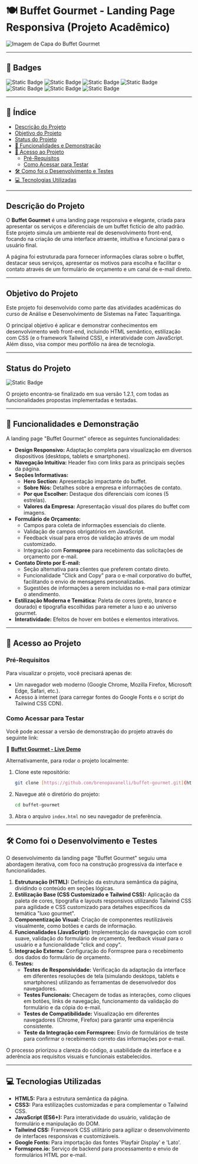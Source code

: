 # 🍽️ Buffet Gourmet - Landing Page Responsiva (Projeto Acadêmico)

<!-- Sugestão: Insira aqui uma imagem de capa atraente da sua landing page. Pode ser um print da tela principal. -->
<!-- Exemplo: ![Imagem de Capa do Buffet Gourmet](https://placehold.co/800x300/B08D57/FFFFFF?text=Buffet+Gourmet+Landing+Page) -->
<!-- Para adicionar a imagem, suba ela no seu repositório (talvez numa pasta /assets ou /docs) e use o caminho relativo, ou use um serviço de hospedagem de imagens. -->
![Imagem de Capa do Buffet Gourmet](https://placehold.co/800x300/121212/B08D57?text=Buffet+Gourmet)

---

## 🌟 Badges

![Static Badge](https://img.shields.io/badge/Status-Conclu%C3%ADdo-green)
![Static Badge](https://img.shields.io/badge/Licen%C3%A7a-MIT-blue)
![Static Badge](https://img.shields.io/badge/HTML5-E34F26?logo=html5&logoColor=white)
![Static Badge](https://img.shields.io/badge/CSS3-1572B6?logo=css3&logoColor=white)
![Static Badge](https://img.shields.io/badge/JavaScript-F7DF1E?logo=javascript&logoColor=black)
![Static Badge](https://img.shields.io/badge/Tailwind_CSS-38B2AC?logo=tailwind-css&logoColor=white)
![Static Badge](https://img.shields.io/badge/Formspree-Integrado-purple)

---

## 📜 Índice

* [Descrição do Projeto](#descrição-do-projeto)
* [Objetivo do Projeto](#objetivo-do-projeto)
* [Status do Projeto](#status-do-projeto)
* [🚀 Funcionalidades e Demonstração](#-funcionalidades-e-demonstração)
* [📁 Acesso ao Projeto](#-acesso-ao-projeto)
    * [Pré-Requisitos](#pré-requisitos)
    * [Como Acessar para Testar](#como-acessar-para-testar)
* [🛠️ Como foi o Desenvolvimento e Testes](#️-como-foi-o-desenvolvimento-e-testes)
* [💻 Tecnologias Utilizadas](#-tecnologias-utilizadas)

---

## Descrição do Projeto

O **Buffet Gourmet** é uma landing page responsiva e elegante, criada para apresentar os serviços e diferenciais de um buffet fictício de alto padrão. Este projeto simula um ambiente real de desenvolvimento front-end, focando na criação de uma interface atraente, intuitiva e funcional para o usuário final.

A página foi estruturada para fornecer informações claras sobre o buffet, destacar seus serviços, apresentar os motivos para escolha e facilitar o contato através de um formulário de orçamento e um canal de e-mail direto.

---

## Objetivo do Projeto

Este projeto foi desenvolvido como parte das atividades acadêmicas do curso de Análise e Desenvolvimento de Sistemas na Fatec Taquaritinga.

O principal objetivo é aplicar e demonstrar conhecimentos em desenvolvimento web front-end, incluindo HTML semântico, estilização com CSS (e o framework Tailwind CSS), e interatividade com JavaScript. Além disso, visa compor meu portfólio na área de tecnologia.

---

## Status do Projeto

![Static Badge](https://img.shields.io/badge/Status-Conclu%C3%ADdo-green)

O projeto encontra-se finalizado em sua versão 1.2.1, com todas as funcionalidades propostas implementadas e testadas.

---

## 🚀 Funcionalidades e Demonstração

A landing page "Buffet Gourmet" oferece as seguintes funcionalidades:

* **Design Responsivo:** Adaptação completa para visualização em diversos dispositivos (desktops, tablets e smartphones).
* **Navegação Intuitiva:** Header fixo com links para as principais seções da página.
* **Seções Informativas:**
    * **Hero Section:** Apresentação impactante do buffet.
    * **Sobre Nós:** Detalhes sobre a empresa e informações de contato.
    * **Por que Escolher:** Destaque dos diferenciais com ícones (5 estrelas).
    * **Valores da Empresa:** Apresentação visual dos pilares do buffet com imagens.
* **Formulário de Orçamento:**
    * Campos para coleta de informações essenciais do cliente.
    * Validação de campos obrigatórios em JavaScript.
    * Feedback visual para erros de validação através de um modal customizado.
    * Integração com **Formspree** para recebimento das solicitações de orçamento por e-mail.
* **Contato Direto por E-mail:**
    * Seção alternativa para clientes que preferem contato direto.
    * Funcionalidade "Click and Copy" para o e-mail corporativo do buffet, facilitando o envio de mensagens personalizadas.
    * Sugestões de informações a serem incluídas no e-mail para otimizar o atendimento.
* **Estilização Moderna e Temática:** Paleta de cores (preto, branco e dourado) e tipografia escolhidas para remeter a luxo e ao universo gourmet.
* **Interatividade:** Efeitos de hover em botões e elementos interativos.

---

## 📁 Acesso ao Projeto

### Pré-Requisitos

Para visualizar o projeto, você precisará apenas de:

* Um navegador web moderno (Google Chrome, Mozilla Firefox, Microsoft Edge, Safari, etc.).
* Acesso à internet (para carregar fontes do Google Fonts e o script do Tailwind CSS CDN).

### Como Acessar para Testar

Você pode acessar a versão de demonstração do projeto através do seguinte link:

🔗 **[Buffet Gourmet - Live Demo](https://buffet-gourmet.vercel.app/)**

Alternativamente, para rodar o projeto localmente:

1.  Clone este repositório:
    ```bash
    git clone [https://github.com/brenopavanelli/buffet-gourmet.git](https://github.com/brenopavanelli/buffet-gourmet.git)
    ```
2.  Navegue até o diretório do projeto:
    ```bash
    cd buffet-gourmet
    ```
3.  Abra o arquivo `index.html` no seu navegador de preferência.

---

## 🛠️ Como foi o Desenvolvimento e Testes

O desenvolvimento da landing page "Buffet Gourmet" seguiu uma abordagem iterativa, com foco na construção progressiva da interface e funcionalidades.

1.  **Estruturação (HTML):** Definição da estrutura semântica da página, dividindo o conteúdo em seções lógicas.
2.  **Estilização Base (CSS Customizado e Tailwind CSS):** Aplicação da paleta de cores, tipografia e layouts responsivos utilizando Tailwind CSS para agilidade e CSS customizado para detalhes específicos da temática "luxo gourmet".
3.  **Componentização Visual:** Criação de componentes reutilizáveis visualmente, como botões e cards de informação.
4.  **Funcionalidades (JavaScript):** Implementação da navegação com scroll suave, validação do formulário de orçamento, feedback visual para o usuário e a funcionalidade "click and copy".
5.  **Integração Externa:** Configuração do Formspree para o recebimento dos dados do formulário de orçamento.
6.  **Testes:**
    * **Testes de Responsividade:** Verificação da adaptação da interface em diferentes resoluções de tela (simulando desktops, tablets e smartphones) utilizando as ferramentas de desenvolvedor dos navegadores.
    * **Testes Funcionais:** Checagem de todas as interações, como cliques em botões, links de navegação, funcionamento da validação do formulário e da cópia do e-mail.
    * **Testes de Compatibilidade:** Visualização em diferentes navegadores (Chrome, Firefox) para garantir uma experiência consistente.
    * **Teste da Integração com Formspree:** Envio de formulários de teste para confirmar o recebimento correto das informações por e-mail.

O processo priorizou a clareza do código, a usabilidade da interface e a aderência aos requisitos visuais e funcionais estabelecidos.

---

## 💻 Tecnologias Utilizadas

* **HTML5:** Para a estrutura semântica da página.
* **CSS3:** Para estilizações customizadas e para complementar o Tailwind CSS.
* **JavaScript (ES6+):** Para interatividade do usuário, validação de formulário e manipulação do DOM.
* **Tailwind CSS:** Framework CSS utilitário para agilizar o desenvolvimento de interfaces responsivas e customizáveis.
* **Google Fonts:** Para importação das fontes 'Playfair Display' e 'Lato'.
* **Formspree.io:** Serviço de backend para processamento e envio de formulários HTML por e-mail.
